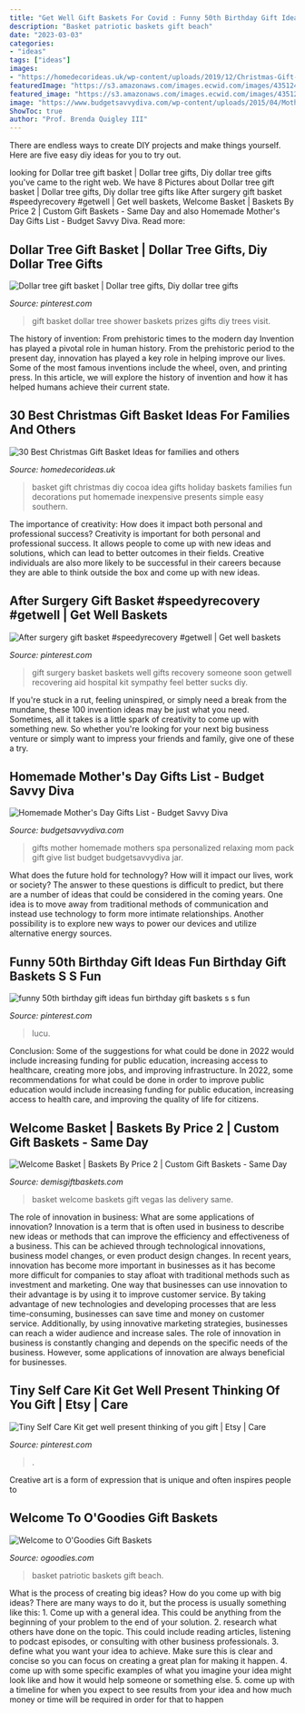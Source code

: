 ```yaml
---
title: "Get Well Gift Baskets For Covid : Funny 50th Birthday Gift Ideas Fun Birthday Gift Baskets S S Fun"
description: "Basket patriotic baskets gift beach"
date: "2023-03-03"
categories:
- "ideas"
tags: ["ideas"]
images:
- "https://homedecorideas.uk/wp-content/uploads/2019/12/Christmas-Gift-Basket-Ideas-uk.jpg"
featuredImage: "https://s3.amazonaws.com/images.ecwid.com/images/4351243/981283165.jpg"
featured_image: "https://s3.amazonaws.com/images.ecwid.com/images/4351243/981283165.jpg"
image: "https://www.budgetsavvydiva.com/wp-content/uploads/2015/04/Mothers-Day-742x1024.jpg"
ShowToc: true
author: "Prof. Brenda Quigley III"
---
```



There are endless ways to create DIY projects and make things yourself. Here are five easy diy ideas for you to try out.

	

		
looking for Dollar tree gift basket | Dollar tree gifts, Diy dollar tree gifts you've came to the right web. We have 8 Pictures about Dollar tree gift basket | Dollar tree gifts, Diy dollar tree gifts like After surgery gift basket #speedyrecovery #getwell | Get well baskets, Welcome Basket | Baskets By Price 2 | Custom Gift Baskets - Same Day and also Homemade Mother&#039;s Day Gifts List - Budget Savvy Diva. Read more:
		
    
## Dollar Tree Gift Basket | Dollar Tree Gifts, Diy Dollar Tree Gifts

<img loading=lazy src="https://i.pinimg.com/originals/d0/84/6a/d0846a27ed204e9589d71ca45e3a1728.png" onerror="this.onerror=null;this.src='https://tse1.mm.bing.net/th?id=OIP.9pONKDLEjhuIFOFiOuEEvgHaNL&amp;pid=15.1';" alt="Dollar tree gift basket | Dollar tree gifts, Diy dollar tree gifts">

_Source: pinterest.com_

>gift basket dollar tree shower baskets prizes gifts diy trees visit. 

	

The history of invention: From prehistoric times to the modern day
Invention has played a pivotal role in human history. From the prehistoric period to the present day, innovation has played a key role in helping improve our lives. Some of the most famous inventions include the wheel, oven, and printing press. In this article, we will explore the history of invention and how it has helped humans achieve their current state.

    
## 30 Best Christmas Gift Basket Ideas For Families And Others

<img loading=lazy src="https://homedecorideas.uk/wp-content/uploads/2019/12/Christmas-Gift-Basket-Ideas-uk.jpg" onerror="this.onerror=null;this.src='https://tse3.mm.bing.net/th?id=OIP.HAyYTpc6lPnhsRA3Yyad6wHaLH&amp;pid=15.1';" alt="30 Best Christmas Gift Basket Ideas for families and others">

_Source: homedecorideas.uk_

>basket gift christmas diy cocoa idea gifts holiday baskets families fun decorations put homemade inexpensive presents simple easy southern. 

	

The importance of creativity: How does it impact both personal and professional success?
Creativity is important for both personal and professional success. It allows people to come up with new ideas and solutions, which can lead to better outcomes in their fields. Creative individuals are also more likely to be successful in their careers because they are able to think outside the box and come up with new ideas.

    
## After Surgery Gift Basket #speedyrecovery #getwell | Get Well Baskets

<img loading=lazy src="https://i.pinimg.com/736x/92/96/70/929670b0870ce259ebf62abcad260a17--surgery-gift-gift-baskets.jpg" onerror="this.onerror=null;this.src='https://tse4.mm.bing.net/th?id=OIP.Z4oNq1HN0Hvd9MukQuE7WQHaFj&amp;pid=15.1';" alt="After surgery gift basket #speedyrecovery #getwell | Get well baskets">

_Source: pinterest.com_

>gift surgery basket baskets well gifts recovery someone soon getwell recovering aid hospital kit sympathy feel better sucks diy. 

	

If you're stuck in a rut, feeling uninspired, or simply need a break from the mundane, these 100 invention ideas may be just what you need. Sometimes, all it takes is a little spark of creativity to come up with something new. So whether you're looking for your next big business venture or simply want to impress your friends and family, give one of these a try.

    
## Homemade Mother&#039;s Day Gifts List - Budget Savvy Diva

<img loading=lazy src="https://www.budgetsavvydiva.com/wp-content/uploads/2015/04/Mothers-Day-742x1024.jpg" onerror="this.onerror=null;this.src='https://tse2.mm.bing.net/th?id=OIP.MQNrZ_geeP93TBRfU82K1AHaKO&amp;pid=15.1';" alt="Homemade Mother&#039;s Day Gifts List - Budget Savvy Diva">

_Source: budgetsavvydiva.com_

>gifts mother homemade mothers spa personalized relaxing mom pack gift give list budget budgetsavvydiva jar. 

	

What does the future hold for technology? How will it impact our lives, work or society? The answer to these questions is difficult to predict, but there are a number of ideas that could be considered in the coming years. One idea is to move away from traditional methods of communication and instead use technology to form more intimate relationships. Another possibility is to explore new ways to power our devices and utilize alternative energy sources.

    
## Funny 50th Birthday Gift Ideas Fun Birthday Gift Baskets S S Fun

<img loading=lazy src="https://i.pinimg.com/736x/59/27/ce/5927ce1615bcbb8d60a985b56a53a873.jpg" onerror="this.onerror=null;this.src='https://tse3.mm.bing.net/th?id=OIP.sGtWp1tJ23ci2jd-JW6argHaGx&amp;pid=15.1';" alt="funny 50th birthday gift ideas fun birthday gift baskets s s fun">

_Source: pinterest.com_

>lucu. 

	

Conclusion: Some of the suggestions for what could be done in 2022 would include increasing funding for public education, increasing access to healthcare, creating more jobs, and improving infrastructure.
In 2022, some recommendations for what could be done in order to improve public education would include increasing funding for public education, increasing access to health care, and improving the quality of life for citizens.

    
## Welcome Basket | Baskets By Price 2 | Custom Gift Baskets - Same Day

<img loading=lazy src="https://s3.amazonaws.com/images.ecwid.com/images/4351243/981283165.jpg" onerror="this.onerror=null;this.src='https://tse2.mm.bing.net/th?id=OIP.hUlNjKhtsv69aPAL5013TAHaNK&amp;pid=15.1';" alt="Welcome Basket | Baskets By Price 2 | Custom Gift Baskets - Same Day">

_Source: demisgiftbaskets.com_

>basket welcome baskets gift vegas las delivery same. 

	

The role of innovation in business: What are some applications of innovation?
Innovation is a term that is often used in business to describe new ideas or methods that can improve the efficiency and effectiveness of a business. This can be achieved through technological innovations, business model changes, or even product design changes. In recent years, innovation has become more important in businesses as it has become more difficult for companies to stay afloat with traditional methods such as investment and marketing. One way that businesses can use innovation to their advantage is by using it to improve customer service. By taking advantage of new technologies and developing processes that are less time-consuming, businesses can save time and money on customer service. Additionally, by using innovative marketing strategies, businesses can reach a wider audience and increase sales. The role of innovation in business is constantly changing and depends on the specific needs of the business. However, some applications of innovation are always beneficial for businesses.

    
## Tiny Self Care Kit Get Well Present Thinking Of You Gift | Etsy | Care

<img loading=lazy src="https://i.pinimg.com/736x/86/29/57/86295769e21fac5687839fdc13e7b703.jpg" onerror="this.onerror=null;this.src='https://tse1.mm.bing.net/th?id=OIP.yy82GbBDUVpLIwQydNEZVgHaJ3&amp;pid=15.1';" alt="Tiny Self Care Kit get well present thinking of you gift | Etsy | Care">

_Source: pinterest.com_

>. 

	

Creative art is a form of expression that is unique and often inspires people to

    
## Welcome To O&#039;Goodies Gift Baskets

<img loading=lazy src="http://www.ogoodies.com/patriotic_can.jpg" onerror="this.onerror=null;this.src='https://tse4.mm.bing.net/th?id=OIP.OdSYMqK86Y77hLun8KlayQHaJ4&amp;pid=15.1';" alt="Welcome to O&#039;Goodies Gift Baskets">

_Source: ogoodies.com_

>basket patriotic baskets gift beach. 

	

What is the process of creating big ideas?
How do you come up with big ideas? There are many ways to do it, but the process is usually something like this: 1. Come up with a general idea. This could be anything from the beginning of your problem to the end of your solution. 2. research what others have done on the topic. This could include reading articles, listening to podcast episodes, or consulting with other business professionals. 3. define what you want your idea to achieve. Make sure this is clear and concise so you can focus on creating a great plan for making it happen. 4. come up with some specific examples of what you imagine your idea might look like and how it would help someone or something else. 5. come up with a timeline for when you expect to see results from your idea and how much money or time will be required in order for that to happen 

